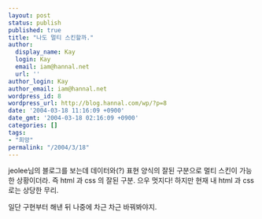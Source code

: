 ```yaml
---
layout: post
status: publish
published: true
title: "나도 멀티 스킨할까."
author:
  display_name: Kay
  login: Kay
  email: iam@hannal.net
  url: ''
author_login: Kay
author_email: iam@hannal.net
wordpress_id: 8
wordpress_url: http://blog.hannal.com/wp/?p=8
date: '2004-03-18 11:16:09 +0900'
date_gmt: '2004-03-18 02:16:09 +0900'
categories: []
tags:
- "희망"
permalink: "/2004/3/18"
---
```

<p>jeolee님의 블로그를 보는데 데이터와(?) 표현 양식의 잘된 구분으로 멀티 스킨이 가능한 상황이더라. 즉 html 과 css 의 잘된 구분. 으우 멋지다! 하지만 현재 내 html 과 css 로는 상당한 무리.</p>
<p>일단 구현부터 해낸 뒤 나중에 차근 차근 바꿔봐야지.</p>
